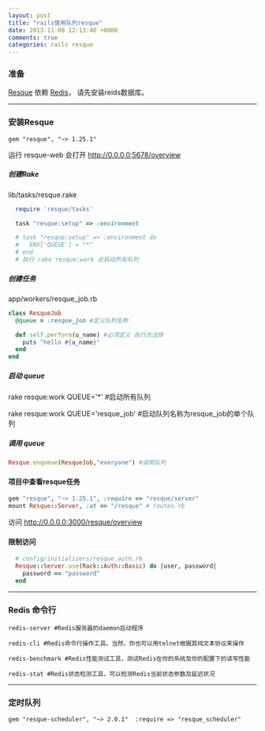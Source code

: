 ```yaml
---
layout: post
title: "rails使用队列resque"
date: 2013-11-08 12:13:40 +0800
comments: true
categories: rails resque
---
```



### 准备

[Resque](https://github.com/resque/resque) 依赖 [Redis](http://redis.io/)，
请先安装reids数据库。

***

### 安装Resque
    gem "resque", "~> 1.25.1"

运行 resque-web 会打开 http://0.0.0.0:5678/overview

##### 创建Rake
lib/tasks/resque.rake

```ruby
  require 'resque/tasks'

  task "resque:setup" => :environment

  # task "resque:setup" => :environment do
  #   ENV['QUEUE'] = "*"
  # end
  # 执行 rake resque:work 会启动所有队列

```

##### 创建任务

app/workers/resque_job.rb

```ruby
class ResqueJob
  @queue = :resque_job #定义队列名称

  def self.perform(u_name) #必须定义 执行方法体
    puts "hello #{u_name}"
  end
end

```

##### 启动 queue

rake resque:work QUEUE='*' #启动所有队列

rake resque:work QUEUE='resque_job' #启动队列名称为resque_job的单个队列

##### 调用 queue

```ruby
Resque.enqueue(ResqueJob,"everyone") #调用队列
```

#### 项目中查看resque任务

```ruby
gem "resque", "~> 1.25.1", :require => "resque/server"
mount Resque::Server, :at => "/resque" # routes.rb
```

访问 http://0.0.0.0:3000/resque/overview

#### 限制访问

```ruby
  # config/initializers/resque_auth.rb
  Resque::Server.use(Rack::Auth::Basic) do |user, password|
    password == "password"
  end
```
***

### Redis 命令行

```
redis-server #Redis服务器的daemon启动程序

redis-cli #Redis命令行操作工具。当然，你也可以用telnet根据其纯文本协议来操作

redis-benchmark #Redis性能测试工具，测试Redis在你的系统及你的配置下的读写性能

redis-stat #Redis状态检测工具，可以检测Redis当前状态参数及延迟状况

```
***

### 定时队列

	gem "resque-scheduler", "~> 2.0.1"  :require => "resque_scheduler"
